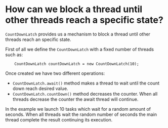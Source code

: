 # How can we block a thread until other threads reach a specific state?

`CountDownLatch` provides us a mechanism to block a thread until other threads reach an specific state.

First of all we define the `CountDownLatch` with a fixed number of threads such as:

```$java
    CountDownLatch countDownLatch = new CountDownLatch(10);
```

Once created we have two different operations:

* `CountDownLatch.await()` method makes a thread to wait until the count down reach desired value.
* `CountDownLatch.countDown()` method decreases the counter. When all threads decrease the counter the await thread will continue.

In the example we launch 10 tasks which wait for a random amount of seconds. When all threads wait the random number of seconds the main thread complete the result continuing its execution. 
